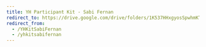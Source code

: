 ```yaml
---
title: YH Participant Kit - Sabi Fernan
redirect_to: https://drive.google.com/drive/folders/1K537HHxgyosSpwhmKTedS1zKaz3H2TkV?usp=sharing
redirect_from: 
  - /YHKitSabiFernan
  - /yhkitsabifernan
---
```

